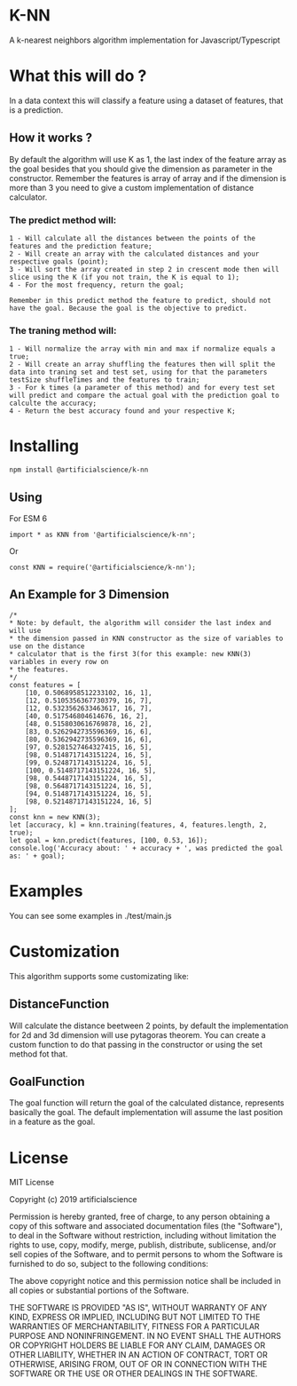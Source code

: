 # K-NN

A k-nearest neighbors algorithm implementation for Javascript/Typescript

# What this will do ?

In a data context this will classify a feature using a dataset of features, that is a prediction.

## How it works ?

By default the algorithm will use K as 1, the last index of the feature array as the goal besides that you should give the dimension as parameter in the constructor. Remember the features is array of array and if the dimension is more than 3 you need to give a custom implementation of distance calculator.

### The predict method will:

    1 - Will calculate all the distances between the points of the features and the prediction feature;
    2 - Will create an array with the calculated distances and your respective goals (point);
    3 - Will sort the array created in step 2 in crescent mode then will slice using the K (if you not train, the K is equal to 1);
    4 - For the most frequency, return the goal;

    Remember in this predict method the feature to predict, should not have the goal. Because the goal is the objective to predict.

### The traning method will:

    1 - Will normalize the array with min and max if normalize equals a true;
    2 - Will create an array shuffling the features then will split the data into traning set and test set, using for that the parameters testSize shuffleTimes and the features to train;
    3 - For k times (a parameter of this method) and for every test set will predict and compare the actual goal with the prediction goal to calculte the accuracy;
    4 - Return the best accuracy found and your respective K;

# Installing

`npm install @artificialscience/k-nn`

## Using

For ESM 6

    import * as KNN from '@artificialscience/k-nn';
Or

    const KNN = require('@artificialscience/k-nn');

## An Example for 3 Dimension

    /*
    * Note: by default, the algorithm will consider the last index and will use
    * the dimension passed in KNN constructor as the size of variables to use on the distance
    * calculator that is the first 3(for this example: new KNN(3) variables in every row on 
    * the features.
    */
    const features = [
        [10, 0.5068958512233102, 16, 1],
        [12, 0.5105356367730379, 16, 7],
        [12, 0.5323562633463617, 16, 7],
        [40, 0.517546804614676, 16, 2],
        [48, 0.5158030616769878, 16, 2],
        [83, 0.5262942735596369, 16, 6],
        [80, 0.5362942735596369, 16, 6],
        [97, 0.5281527464327415, 16, 5],
        [98, 0.5148717143151224, 16, 5],
        [99, 0.5248717143151224, 16, 5],
        [100, 0.5148717143151224, 16, 5],
        [98, 0.5448717143151224, 16, 5],
        [98, 0.5648717143151224, 16, 5],
        [94, 0.5148717143151224, 16, 5],
        [98, 0.52148717143151224, 16, 5]
    ];
    const knn = new KNN(3);
    let [accuracy, k] = knn.training(features, 4, features.length, 2, true);
    let goal = knn.predict(features, [100, 0.53, 16]);
    console.log('Accuracy about: ' + accuracy + ', was predicted the goal as: ' + goal);

# Examples

You can see some examples in ./test/main.js

# Customization

This algorithm supports some customizating like: 

## DistanceFunction

Will calculate the distance beetween 2 points, by default the implementation for 2d and 3d dimension will use pytagoras theorem. You can create a custom function to do that passing in the constructor or using the set method fot that. 

## GoalFunction

The goal function will return the goal of the calculated distance, represents basically the goal. The default implementation will assume the last position in a feature as the goal.

# License

 MIT License

Copyright (c) 2019 artificialscience

Permission is hereby granted, free of charge, to any person obtaining a copy
of this software and associated documentation files (the "Software"), to deal
in the Software without restriction, including without limitation the rights
to use, copy, modify, merge, publish, distribute, sublicense, and/or sell
copies of the Software, and to permit persons to whom the Software is
furnished to do so, subject to the following conditions:

The above copyright notice and this permission notice shall be included in all
copies or substantial portions of the Software.

THE SOFTWARE IS PROVIDED "AS IS", WITHOUT WARRANTY OF ANY KIND, EXPRESS OR
IMPLIED, INCLUDING BUT NOT LIMITED TO THE WARRANTIES OF MERCHANTABILITY,
FITNESS FOR A PARTICULAR PURPOSE AND NONINFRINGEMENT. IN NO EVENT SHALL THE
AUTHORS OR COPYRIGHT HOLDERS BE LIABLE FOR ANY CLAIM, DAMAGES OR OTHER
LIABILITY, WHETHER IN AN ACTION OF CONTRACT, TORT OR OTHERWISE, ARISING FROM,
OUT OF OR IN CONNECTION WITH THE SOFTWARE OR THE USE OR OTHER DEALINGS IN THE
SOFTWARE.
